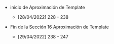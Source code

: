 * inicio de Aproximación de Template
    - [28/04/2022]
    228 - 238

* Fin de la Sección 16 Aproximación de Template
    - [29/04/2022] 
    238 - 247
